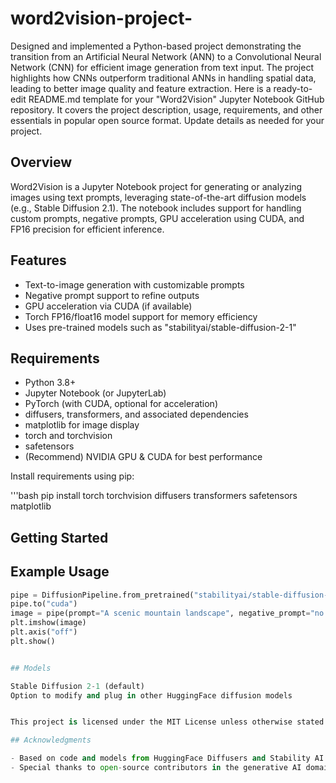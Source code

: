 # word2vision-project-
Designed and implemented a Python-based project demonstrating the transition from an Artificial Neural Network (ANN) to a Convolutional Neural Network (CNN) for efficient image generation from text input. The project highlights how CNNs outperform traditional ANNs in handling spatial data, leading to better image quality and feature extraction.
Here is a ready-to-edit README.md template for your "Word2Vision" Jupyter Notebook GitHub repository. It covers the project description, usage, requirements, and other essentials in popular open source format. Update details as needed for your project.

## Overview

Word2Vision is a Jupyter Notebook project for generating or analyzing images using text prompts, leveraging state-of-the-art diffusion models (e.g., Stable Diffusion 2.1). The notebook includes support for handling custom prompts, negative prompts, GPU acceleration using CUDA, and FP16 precision for efficient inference.

## Features

- Text-to-image generation with customizable prompts
- Negative prompt support to refine outputs
- GPU acceleration via CUDA (if available)
- Torch FP16/float16 model support for memory efficiency
- Uses pre-trained models such as "stabilityai/stable-diffusion-2-1"

## Requirements

- Python 3.8+
- Jupyter Notebook (or JupyterLab)
- PyTorch (with CUDA, optional for acceleration)
- diffusers, transformers, and associated dependencies
- matplotlib for image display
- torch and torchvision
- safetensors
- (Recommend) NVIDIA GPU & CUDA for best performance

Install requirements using pip:

'''bash
pip install torch torchvision diffusers transformers safetensors matplotlib


## Getting Started

## Example Usage

```python
pipe = DiffusionPipeline.from_pretrained("stabilityai/stable-diffusion-2-1", torch_dtype=torch.float16, use_safetensors=True, variant="fp16")
pipe.to("cuda")
image = pipe(prompt="A scenic mountain landscape", negative_prompt="no humans")
plt.imshow(image)
plt.axis("off")
plt.show()


## Models

Stable Diffusion 2-1 (default)
Option to modify and plug in other HuggingFace diffusion models


This project is licensed under the MIT License unless otherwise stated.

## Acknowledgments

- Based on code and models from HuggingFace Diffusers and Stability AI
- Special thanks to open-source contributors in the generative AI domain
